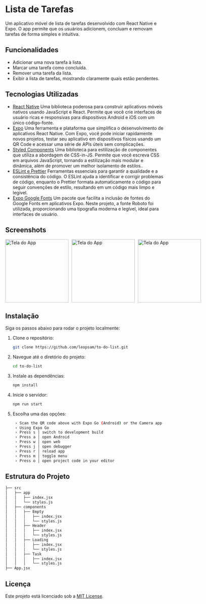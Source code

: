 # Lista de Tarefas

Um aplicativo móvel de lista de tarefas desenvolvido com React Native e Expo. O app permite que os usuários adicionem, concluam e removam tarefas de forma simples e intuitiva.

## Funcionalidades

-   Adicionar uma nova tarefa à lista.
-   Marcar uma tarefa como concluída.
-   Remover uma tarefa da lista.
-   Exibir a lista de tarefas, mostrando claramente quais estão pendentes.

## Tecnologias Utilizadas

-   [React Native](https://reactnative.dev/docs/getting-started) Uma biblioteca poderosa para construir aplicativos móveis nativos usando JavaScript e React. Permite que você crie interfaces de usuário ricas e responsivas para dispositivos Android e iOS com um único código-fonte.
-   [Expo](https://docs.expo.dev/) Uma ferramenta e plataforma que simplifica o desenvolvimento de aplicativos React Native. Com Expo, você pode iniciar rapidamente novos projetos, testar seu aplicativo em dispositivos físicos usando um QR Code e acessar uma série de APIs úteis sem complicações.
-   [Styled Components](https://styled-components.com/) Uma biblioteca para estilização de componentes que utiliza a abordagem de CSS-in-JS. Permite que você escreva CSS em arquivos JavaScript, tornando a estilização mais modular e dinâmica, além de promover um melhor isolamento de estilos..
-   [ESLint e Prettier](https://prettier.io/docs/en/) Ferramentas essenciais para garantir a qualidade e a consistência do código. O ESLint ajuda a identificar e corrigir problemas de código, enquanto o Prettier formata automaticamente o código para seguir convenções de estilo, resultando em um código mais limpo e legível.
-   [Expo Google Fonts](https://docs.expo.dev/develop/user-interface/fonts/) Um pacote que facilita a inclusão de fontes do Google Fonts em aplicativos Expo. Neste projeto, a fonte Roboto foi utilizada, proporcionando uma tipografia moderna e legível, ideal para interfaces de usuário.

## Screenshots

<div style="display: flex; gap: 10px;">
    <img src="https://drive.google.com/uc?id=1cy2YTYnkq-gkCjbkbXdeQax-CX5VX9m-" alt="Tela do App" width="200"/>
    <img src="https://drive.google.com/uc?id=1cy2YTYnkq-gkCjbkbXdeQax-CX5VX9m-" alt="Tela do App" width="200"/>
    <img src="https://drive.google.com/uc?id=1cy2YTYnkq-gkCjbkbXdeQax-CX5VX9m-" alt="Tela do App" width="200"/>
</div>

## Instalação

Siga os passos abaixo para rodar o projeto localmente:

1. Clone o repositório:

    ```bash
    git clone https://github.com/leopsam/to-do-list.git
    ```

2. Navegue até o diretório do projeto:

    ```bash
    cd to-do-list
    ```

3. Instale as dependências:
    ```bash
    npm install
    ```
4. Inicie o servidor:
    ```bash
    npm run start
    ```
5. Escolha uma das opções:
    ```bash
     › Scan the QR code above with Expo Go (Android) or the Camera app (iOS)
     › Using Expo Go
     › Press s │ switch to development build
     › Press a │ open Android
     › Press w │ open web
     › Press j │ open debugger
     › Press r │ reload app
     › Press m │ toggle menu
     › Press o │ open project code in your editor
    ```

## Estrutura do Projeto

```bash
├── src
│   ├── app
│   │   ├── index.jsx
│   │   └── styles.js
│   ├── components
│   │   ├── Empty
│   │   │   ├── index.jsx
│   │   │   └── styles.js
│   │   ├── Header
│   │   │   ├── index.jsx
│   │   │   └── styles.js
│   │   ├── Loading
│   │   │   ├── index.jsx
│   │   │   └── styles.js
│   │   ├── Task
│   │   │   ├── index.jsx
│   │   │   └── styles.js
├── App.jsx

```

## Licença

Este projeto está licenciado sob a [MIT License](LICENSE).
